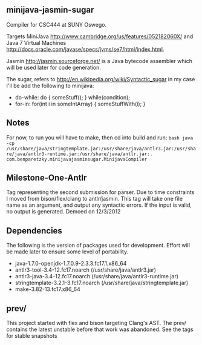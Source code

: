 ## minijava-jasmin-sugar
Compiler for CSC444 at SUNY Oswego.

Targets MiniJava <http://www.cambridge.org/us/features/052182060X/> and Java 7 Virtual Machines <http://docs.oracle.com/javase/specs/jvms/se7/html/index.html>.

Jasmin <http://jasmin.sourceforge.net/> is a Java bytecode assembler which will be used later for code generation.

The sugar, refers to <http://en.wikipedia.org/wiki/Syntactic_sugar> in my case I'll be add the following to minijava:
*  do-while: do { someStuff(); } while(condition);
* for-in: for(int i in someIntArray) { someStuffWith(i); }

## Notes
For now, to run you will have to make, then cd into build and run: ```bash java -cp /usr/share/java/stringtemplate.jar:/usr/share/java/antlr3.jar:/usr/share/java/antlr3-runtime.jar:/usr/share/java/antlr.jar:. com.benparetzky.minijavajasminsugar.MinijavaCompiler ```

## Milestone-One-Antlr
Tag representing the second submission for parser.  Due to time constraints I moved from bison/flex/clang to antlr/jasmin.  This tag will take one file name as an argument, and output any syntactic errors.  If the input is valid, no output is generated. Demoed on 12/3/2012

## Dependencies 
The following is the version of packages used for development.  Effort will be made later to ensure some level of portability.
* java-1.7.0-openjdk-1.7.0.9-2.3.3.fc17.1.x86_64
* antlr3-tool-3.4-12.fc17.noarch (/usr/share/java/antlr3.jar)
* antlr3-java-3.4-12.fc17.noarch (/usr/share/java/antlr3-runtime.jar)
* stringtemplate-3.2.1-3.fc17.noarch (/usr/share/java/stringtemplate.jar)
* make-3.82-13.fc17.x86_64

## prev/
This project started with flex and bison targeting Clang's AST.  The prev/ contains the latest unstable before that work was abandoned.  See the tags for stable snapshots
